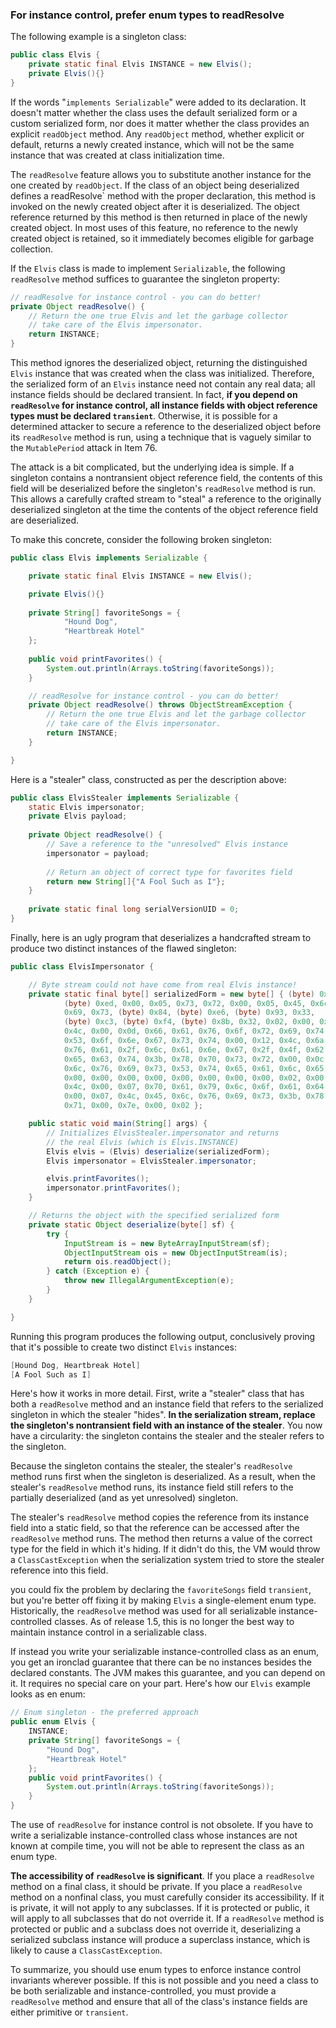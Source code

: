 ### For instance control, prefer enum types to readResolve

The following example is a singleton class:

```java
public class Elvis {  
    private static final Elvis INSTANCE = new Elvis(); 
    private Elvis(){}  
}
```

If the words "`implements Serializable`" were added to its declaration. It doesn't matter whether the class uses the default serialized form or a custom serialized form, nor does it matter whether the class provides an explicit `readObject` method. Any `readObject` method, whether explicit or default, returns a newly created instance, which will not be the same instance that was created at class initialization time.

The `readResolve` feature allows you to substitute another instance for the one created by `readObject`. If the class of an object being deserialized defines a readResolve` method with the proper declaration, this method is invoked on the newly created object after it is deserialized. The object reference returned by this method is then returned in place of the newly created object. In most uses of this feature, no reference to the newly created object is retained, so it immediately becomes eligible for garbage collection.

If the `Elvis` class is made to implement `Serializable`, the following `readResolve` method suffices to guarantee the singleton property:

```java
// readResolve for instance control - you can do better!
private Object readResolve() {
    // Return the one true Elvis and let the garbage collector
    // take care of the Elvis impersonator.
    return INSTANCE;
}
```

This method ignores the deserialized object, returning the distinguished `Elvis` instance that was created when the class was initialized. Therefore, the serialized form of an `Elvis` instance need not contain any real data; all instance fields should be declared transient. In fact, **if you depend on `readResolve` for instance control, all instance fields with object reference types must be declared `transient`**. Otherwise, it is possible for a determined attacker to secure a reference to the deserialized object before its `readResolve` method is run, using a technique that is vaguely similar to the `MutablePeriod` attack in Item 76.

The attack is a bit complicated, but the underlying idea is simple. If  a singleton contains a nontransient object reference field, the contents of this field will be deserialized before the singleton's `readResolve` method is run. This allows a carefully crafted stream to "steal" a reference to the originally deserialized singleton at the time the contents of the object reference field are deserialized.

To make this concrete, consider the following broken singleton:

```java
public class Elvis implements Serializable {

    private static final Elvis INSTANCE = new Elvis();

    private Elvis(){}
    
    private String[] favoriteSongs = {
            "Hound Dog",
            "Heartbreak Hotel"
    };
    
    public void printFavorites() {
        System.out.println(Arrays.toString(favoriteSongs));
    }

    // readResolve for instance control - you can do better!
    private Object readResolve() throws ObjectStreamException {
        // Return the one true Elvis and let the garbage collector
        // take care of the Elvis impersonator.
        return INSTANCE;
    }

}
```

Here is a "stealer" class, constructed as per the description above:

```java
public class ElvisStealer implements Serializable {
    static Elvis impersonator;
    private Elvis payload;
    
    private Object readResolve() {
        // Save a reference to the "unresolved" Elvis instance
        impersonator = payload;
        
        // Return an object of correct type for favorites field
        return new String[]{"A Fool Such as I"};
    }
    
    private static final long serialVersionUID = 0;
}
```

Finally, here is an ugly program that deserializes a handcrafted stream to produce two distinct instances of the flawed singleton:

```java
public class ElvisImpersonator {

    // Byte stream could not have come from real Elvis instance!
    private static final byte[] serializedForm = new byte[] { (byte) 0xac,
            (byte) 0xed, 0x00, 0x05, 0x73, 0x72, 0x00, 0x05, 0x45, 0x6c, 0x76,
            0x69, 0x73, (byte) 0x84, (byte) 0xe6, (byte) 0x93, 0x33,
            (byte) 0xc3, (byte) 0xf4, (byte) 0x8b, 0x32, 0x02, 0x00, 0x01,
            0x4c, 0x00, 0x0d, 0x66, 0x61, 0x76, 0x6f, 0x72, 0x69, 0x74, 0x65,
            0x53, 0x6f, 0x6e, 0x67, 0x73, 0x74, 0x00, 0x12, 0x4c, 0x6a, 0x61,
            0x76, 0x61, 0x2f, 0x6c, 0x61, 0x6e, 0x67, 0x2f, 0x4f, 0x62, 0x6a,
            0x65, 0x63, 0x74, 0x3b, 0x78, 0x70, 0x73, 0x72, 0x00, 0x0c, 0x45,
            0x6c, 0x76, 0x69, 0x73, 0x53, 0x74, 0x65, 0x61, 0x6c, 0x65, 0x72,
            0x00, 0x00, 0x00, 0x00, 0x00, 0x00, 0x00, 0x00, 0x02, 0x00, 0x01,
            0x4c, 0x00, 0x07, 0x70, 0x61, 0x79, 0x6c, 0x6f, 0x61, 0x64, 0x74,
            0x00, 0x07, 0x4c, 0x45, 0x6c, 0x76, 0x69, 0x73, 0x3b, 0x78, 0x70,
            0x71, 0x00, 0x7e, 0x00, 0x02 };

    public static void main(String[] args) {
        // Initializes ElvisStealer.impersonator and returns
        // the real Elvis (which is Elvis.INSTANCE)
        Elvis elvis = (Elvis) deserialize(serializedForm);
        Elvis impersonator = ElvisStealer.impersonator;

        elvis.printFavorites();
        impersonator.printFavorites();
    }

    // Returns the object with the specified serialized form
    private static Object deserialize(byte[] sf) {
        try {
            InputStream is = new ByteArrayInputStream(sf);
            ObjectInputStream ois = new ObjectInputStream(is);
            return ois.readObject();
        } catch (Exception e) {
            throw new IllegalArgumentException(e);
        }
    }

}
``` 

Running this program produces the following output, conclusively proving that it's possible to create two distinct `Elvis` instances:

```java
[Hound Dog, Heartbreak Hotel]
[A Fool Such as I]
```

Here's how it works in more detail. First, write a "stealer" class that has both a `readResolve` method and an instance field that refers to the serialized singleton in which the stealer "hides". **In the serialization stream, replace the singleton's nontransient field with an instance of the stealer**. You now have a circularity: the singleton contains the stealer and the stealer refers to the singleton.

Because the singleton contains the stealer, the stealer's `readResolve` method runs first when the singleton is deserialized. As a result, when the stealer's `readResolve` method runs, its instance field still refers to the partially deserialized (and as yet unresolved) singleton.

The stealer's `readResolve` method copies the reference from its instance field into a static field, so that the reference can be accessed after the `readResolve` method runs. The method then returns a value of the correct type for the field in which it's hiding. If it didn't do this, the VM would throw a `ClassCastException` when the serialization system tried to store the stealer reference into this field.

you could fix the problem by declaring the `favoriteSongs` field `transient`, but you're better off fixing it by making `Elvis` a single-element enum type. Historically, the `readResolve` method was used for all serializable instance-controlled classes. As of release 1.5, this is no longer the best way to maintain instance control in a serializable class.

If instead you write your serializable instance-controlled class as an enum, you get an ironclad guarantee that there can be no instances besides the declared constants. The JVM makes this guarantee, and you can depend on it. It requires no special care on your part. Here's how our `Elvis` example looks as en enum:

```java
// Enum singleton - the preferred approach
public enum Elvis {
	INSTANCE;
	private String[] favoriteSongs = {
		"Hound Dog",
		"Heartbreak Hotel"
	};
    public void printFavorites() {
        System.out.println(Arrays.toString(favoriteSongs));
    }
}
```

The use of `readResolve` for instance control is not obsolete. If you have to write a serializable instance-controlled class whose instances are not known at compile time, you will not be able to represent the class as an enum type.

**The accessibility of `readResolve` is significant**. If you place a `readResolve` method on a final class, it should be private. If you place a `readResolve` method on a nonfinal class, you must carefully consider its accessibility. If it is private, it will not apply to any subclasses. If it is protected or public, it will apply to all subclasses that do not override it. If a `readResolve` method is protected or public and a subclass does not override it, deserializing a serialized subclass instance will produce a superclass instance, which is likely to cause a `ClassCastException`.

To summarize, you should use enum types to enforce instance control invariants wherever possible. If this is not possible and you need a class to be both serializable and instance-controlled, you must provide a `readResolve` method and ensure that all of the class's instance fields are either primitive or `transient`. 